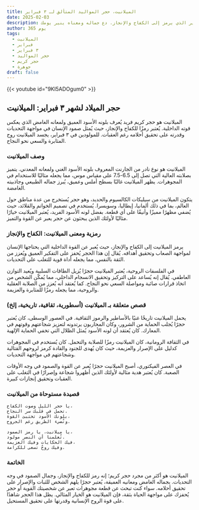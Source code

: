 ```yaml
---
title: الميلانيت، حجر المواليد المتألق لـ ٣ فبراير
date: 2025-02-03
description: اشعر بأهمية الميلانيت، حجر المواليد لـ ٣ فبراير الذي يرمز إلى الكفاح والإنجاز. دع جماله ومعناه ينير يومك.
author: 365 يوم
tags:
  - الميلانيت
  - فبراير
  - ٣ فبراير
  - حجر المواليد
  - حجر كريم
  - جوهرة
draft: false
---
```


{{< youtube id="9KI5ADOgum0" >}}

## حجر الميلاد لشهر ٣ فبراير: الميلانيت

الميلانيت هو حجر كريم فريد يُعرف بلونه الأسود العميق ولمعانه الغامض الذي يعكس قوته الداخلية. يُعتبر رمزًا للكفاح والإنجاز، حيث يُمثل صمود الإنسان في مواجهة التحديات وقدرته على تحقيق أحلامه رغم العقبات. للمولودين في ٣ فبراير، يجسد الميلانيت روح المثابرة والسعي نحو النجاح.

### وصف الميلانيت

الميلانيت هو نوع نادر من الجارنت المعروف بلونه الأسود الغني ولمعانه المعدني. يتميز بصلابته العالية التي تصل إلى 6.5-7.5 على مقياس موس، مما يجعله مثاليًا للاستخدام في المجوهرات. يظهر الميلانيت غالبًا بسطح أملس وعميق، يُبرز جماله الطبيعي وجاذبيته الغامضة.

يتكون الميلانيت من سيليكات الكالسيوم والحديد، وهو حجر يُستخرج من عدة مناطق حول العالم، بما في ذلك ألمانيا، إيطاليا، وسويسرا. يُستخدم في تصميم الخواتم والقلائد، حيث يُضفي مظهرًا مميزًا وأنيقًا على أي قطعة. بفضل لونه الأسود الفريد، يُعتبر الميلانيت خيارًا مثاليًا لأولئك الذين يبحثون عن حجر يعبر عن القوة والتميز.

### رمزية ومعنى الميلانيت: الكفاح والإنجاز

يرمز الميلانيت إلى الكفاح والإنجاز، حيث يُعبر عن القوة الداخلية التي يحتاجها الإنسان لمواجهة الصعاب وتحقيق أهدافه. يُقال إن هذا الحجر يُحفز على التفكير العميق ويُعزز من الثقة بالنفس، مما يجعله أداة قوية للتغلب على التحديات.

في الفلسفات الروحية، يُعتبر الميلانيت حجرًا يُزيل الطاقات السلبية ويُعيد التوازن العاطفي. يُقال إنه يُساعد على التركيز وتحقيق الانسجام الداخلي، مما يُمكّن الشخص من اتخاذ قرارات صائبة ومواصلة السعي نحو النجاح. كما يُعتقد أنه يُعزز من الصلابة العقلية والروحية، مما يجعله رمزًا للمثابرة والعزيمة.

### قصص متعلقة بـ الميلانيت (أسطورية، ثقافية، تاريخية، إلخ)

يحمل الميلانيت تاريخًا غنيًا بالأساطير والرموز الثقافية. في العصور الوسطى، كان يُعتبر حجرًا يُجلب الحماية من الشرور، وكان المحاربون يرتدونه لتعزيز شجاعتهم وقوتهم في المعارك. كان يُعتقد أن لونه الأسود يُمثل الظلال التي تخفي الحماية الإلهية.

في الثقافة الرومانية، كان الميلانيت رمزًا للصلابة والتحمل. كان يُستخدم في المجوهرات كدليل على الإصرار والعزيمة، حيث كان يُهدى للجنود والقادة كرمز لروحهم القتالية وشجاعتهم في مواجهة التحديات.

في العصر الفيكتوري، أصبح الميلانيت حجرًا يُعبر عن القوة والصمود في وجه الأوقات الصعبة. كان يُعتبر هدية مثالية لأولئك الذين أظهروا شجاعة وإصرارًا في التغلب على العقبات وتحقيق إنجازات كبيرة.

### قصيدة مستوحاة من الميلانيت

```
يا حجر الليل وصوت الكفاح،
تحمل في قلبك سر النجاح.
بلونك الأسود تختبئ القوة،
وتُضيء الطريق رغم الجروح.

يا ميلانيت، يا رمز الصمود،
تُعلمنا أن النصر مولود.
فيك الحكايات وفيك العزيمة،
وفيك روحٌ تسعى للكرامة.
```

### الخاتمة

الميلانيت هو أكثر من مجرد حجر كريم؛ إنه رمز للكفاح والإنجاز، وجمال الصمود في وجه التحديات. بجماله الغامض ومعانيه العميقة، يُعتبر حجرًا يلهم الشخص للثبات والإصرار على تحقيق أحلامه. سواء كنت تبحث عن قطعة مجوهرات تعبر عن شخصيتك القوية أو حجر يُحفزك على مواجهة الحياة بثقة، فإن الميلانيت هو الخيار المثالي. يظل هذا الحجر شاهدًا على قوة الروح الإنسانية وقدرتها على تحقيق المستحيل.